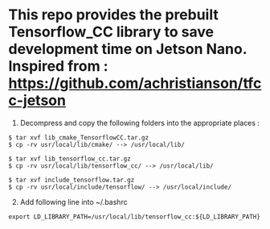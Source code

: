This repo provides the prebuilt Tensorflow_CC library to save development time on Jetson Nano. Inspired from : https://github.com/achristianson/tfcc-jetson  
====== 


1. Decompress and copy the following folders into the appropriate places :  

`$ tar xvf lib_cmake_TensorflowCC.tar.gz`  
`$ cp -rv usr/local/lib/cmake/ --> /usr/local/lib/`  

`$ tar xvf lib_tensorflow_cc.tar.gz`  
`$ cp -rv usr/local/lib/tensorflow_cc/ --> /usr/local/lib/`  

`$ tar xvf include_tensorflow.tar.gz`  
`$ cp -rv usr/local/include/tensorflow/ --> /usr/local/include/`  

2. Add following line into ~/.bashrc  

`export LD_LIBRARY_PATH=/usr/local/lib/tensorflow_cc:${LD_LIBRARY_PATH}`  
